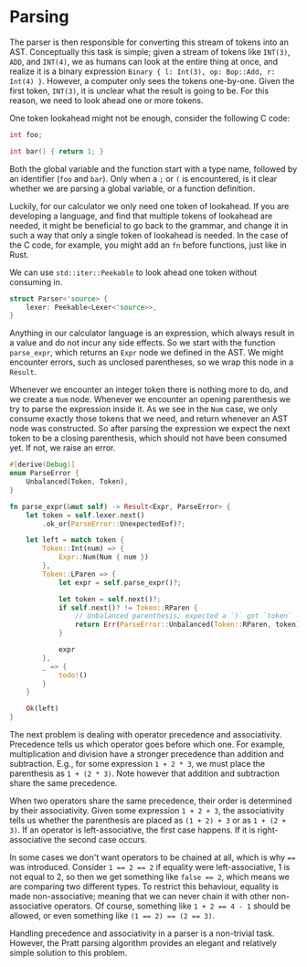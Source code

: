 
# Parsing

The parser is then responsible for converting this stream of tokens into an AST.
Conceptually this task is simple; given a stream of tokens like `INT(3)`, `ADD`,
and `INT(4)`, we as humans can look at the entire thing at once, and realize it
is a binary expression `Binary { l: Int(3), op: Bop::Add, r: Int(4) }`. However,
a computer only sees the tokens one-by-one. Given the first token, `INT(3)`, it
is unclear what the result is going to be. For this reason, we need to look
ahead one or more tokens.

One token lookahead might not be enough, consider the following C code:

```C
int foo;

int bar() { return 1; }
```

Both the global variable and the function start with a type name, followed by an
identifier (`foo` and `bar`). Only when a `;` or `(` is encountered, is it clear
whether we are parsing a global variable, or a function definition.

Luckily, for our calculator we only need one token of lookahead. If you are
developing a language, and find that multiple tokens of lookahead are needed, it
might be beneficial to go back to the grammar, and change it in such a way that
only a single token of lookahead is needed. In the case of the C code, for
example, you might add an `fn` before functions, just like in Rust.

We can use `std::iter::Peekable` to look ahead one token without consuming in.

```rust
struct Parser<'source> {
    lexer: Peekable<Lexer<'source>>,
}
```

Anything in our calculator language is an expression, which always result in a
value and do not incur any side effects. So we start with the function
`parse_expr`, which returns an `Expr` node we defined in the AST. We might
encounter errors, such as unclosed parentheses, so we wrap this node in a
`Result`.

Whenever we encounter an integer token there is nothing more to do, and we
create a `Num` node. Whenever we encounter an opening parenthesis we try to
parse the expression inside it. As we see in the `Num` case, we only consume
exactly those tokens that we need, and return whenever an AST node was
constructed. So after parsing the expression we expect the next token to be a
closing parenthesis, which should not have been consumed yet. If not, we raise
an error.

```rust
#[derive(Debug)]
enum ParseError {
    Unbalanced(Token, Token),
}

fn parse_expr(&mut self) -> Result<Expr, ParseError> {
    let token = self.lexer.next()
        .ok_or(ParseError::UnexpectedEof)?;

    let left = match token {
        Token::Int(num) => {
            Expr::Num(Num { num })
        },
        Token::LParen => {
            let expr = self.parse_expr()?;

            let token = self.next()?;
            if self.next()? != Token::RParen {
                // Unbalanced parenthesis; expected a `)` got `token`
                return Err(ParseError::Unbalanced(Token::RParen, token));
            }

            expr
        },
        _ => {
            todo!()
        }
    }

    Ok(left)
}
```

The next problem is dealing with operator precedence and associativity.
Precedence tells us which operator goes before which one. For example,
multiplication and division have a stronger precedence than addition and
subtraction. E.g., for some expression `1 + 2 * 3`, we must place the
parenthesis as `1 + (2 * 3)`. Note however that addition and subtraction share
the same precedence.

When two operators share the same precedence, their order is determined by their
associativity. Given some expression `1 + 2 + 3`, the associativity tells us
whether the parenthesis are placed as `(1 + 2) + 3` or as `1 + (2 + 3)`. If an
operator is left-associative, the first case happens. If it is right-associative
the second case occurs.

In some cases we don't want operators to be chained at all, which is why `==`
was introduced. Consider `1 == 2 == 2` if equality were left-associative, 1 is
not equal to 2, so then we get something like `false == 2`, which means we are
comparing two different types. To restrict this behaviour, equality is made
non-associative; meaning that we can never chain it with other non-associative
operators. Of course, something like `1 + 2 == 4 - 1` should be allowed, or even
something like `(1 == 2) == (2 == 3)`.

Handling precedence and associativity in a parser is a non-trivial task.
However, the Pratt parsing algorithm provides an elegant and relatively simple
solution to this problem.
